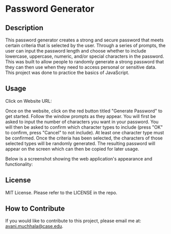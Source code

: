 # Password Generator

## Description

This password generator creates a strong and secure password that meets certain criteria that is selected by the user. Through a series of prompts, the user can input the password length and choose whether to include lowercase, uppercase, numeric, and/or special characters in the password. This was built to allow people to randomly generate a strong password that they can then use when they need to access personal or sensitive data. This project was done to practice the basics of JavaScript.

## Usage

Click on Website URL: 

Once on the website, click on the red button titled "Generate Password" to get started. Follow the window prompts as they appear. You will first be asked to input the number of characters you want in your password. You will then be asked to confirm which character types to include (press "OK" to confirm, press "Cancel" to not include). At least one character type must be confirmed. Once the criteria has been selected, the characters of those selected types will be randomly generated. The resulting password will appear on the screen which can then be copied for later usage. 

Below is a screenshot showing the web application's appearance and functionality: 

## License

MIT License. Please refer to the LICENSE in the repo.

## How to Contribute

If you would like to contribute to this project, please email me at: avani.muchhala@case.edu.